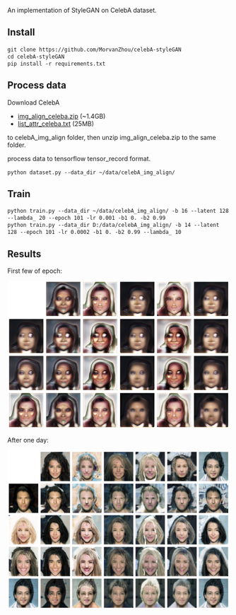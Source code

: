 An implementation of StyleGAN on CelebA dataset.

## Install 

```shell script
git clone https://github.com/MorvanZhou/celebA-styleGAN
cd celebA-styleGAN
pip install -r requirements.txt
```

## Process data
Download CelebA 

- [img_align_celeba.zip](https://drive.google.com/file/d/0B7EVK8r0v71pZjFTYXZWM3FlRnM/view?usp=sharing) (~1.4GB) 
- [list_attr_celeba.txt](https://drive.google.com/file/d/0B7EVK8r0v71pblRyaVFSWGxPY0U/view?usp=sharing) (25MB) 

to celebA_img_align folder, then unzip img_align_celeba.zip to the same folder.

process data to tensorflow tensor_record format.

```shell script
python dataset.py --data_dir ~/data/celebA_img_align/
```

## Train

```shell script
python train.py --data_dir ~/data/celebA_img_align/ -b 16 --latent 128 --lambda_ 20 --epoch 101 -lr 0.001 -b1 0. -b2 0.99
python train.py --data_dir D:/data/celebA_img_align/ -b 14 --latent 128 --epoch 101 -lr 0.0002 -b1 0. -b2 0.99 --lambda_ 10
```

## Results

First few of epoch:

![](demo/ep000t005000.png)

After one day:

![](demo/ep010t014000.png)

